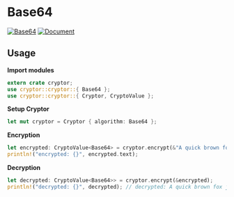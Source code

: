 # Base64
[![Base64](https://img.shields.io/badge/Cryptor-Base64-6fb536.svg)](https://github.com/atsushi130/Cryptor/tree/master/src/cryptor/algorithm/base64)
[![Document](https://img.shields.io/badge/Base64-Document-3B5998.svg)](https://docs.rs/cryptor/0.1.2/cryptor/cryptor/struct.Base64.html)

## Usage
**Import modules**
```rust
extern crate cryptor;
use cryptor::cryptor::{ Base64 };
use cryptor::cryptor::{ Cryptor, CryptoValue };
```

**Setup Cryptor**  
```rust
let mut cryptor = Cryptor { algorithm: Base64 };
```

**Encryption**  
```rust
let encrypted: CryptoValue<Base64> = cryptor.encrypt(&"A quick brown fox jumps over the lazy dog.");
println!("encrypted: {}", encrypted.text);
```

**Decryption**  
```rust
let decrypted: CryptoValue<Base64>> = cryptor.encrypt(&encrypted);
println!("decrypted: {}", decrypted); // decrypted: A quick brown fox jumps over the lazy dog.
```

